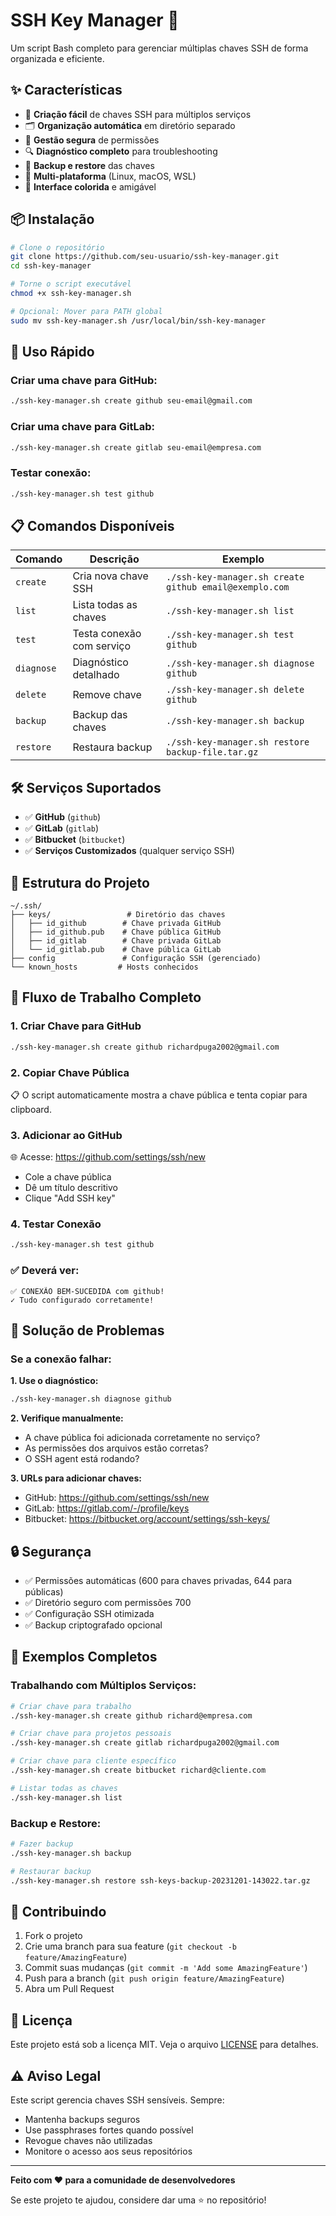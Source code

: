 # SSH Key Manager 🔑

Um script Bash completo para gerenciar múltiplas chaves SSH de forma organizada e eficiente.
## ✨ Características

- 🚀 **Criação fácil** de chaves SSH para múltiplos serviços
- 🗂️ **Organização automática** em diretório separado
- 🔐 **Gestão segura** de permissões
- 🔍 **Diagnóstico completo** para troubleshooting
- 💾 **Backup e restore** das chaves
- 🎯 **Multi-plataforma** (Linux, macOS, WSL)
- 🎨 **Interface colorida** e amigável

## 📦 Instalação

```bash
# Clone o repositório
git clone https://github.com/seu-usuario/ssh-key-manager.git
cd ssh-key-manager

# Torne o script executável
chmod +x ssh-key-manager.sh

# Opcional: Mover para PATH global
sudo mv ssh-key-manager.sh /usr/local/bin/ssh-key-manager
```

## 🚀 Uso Rápido

### Criar uma chave para GitHub:
```bash
./ssh-key-manager.sh create github seu-email@gmail.com
```

### Criar uma chave para GitLab:
```bash
./ssh-key-manager.sh create gitlab seu-email@empresa.com
```

### Testar conexão:
```bash
./ssh-key-manager.sh test github
```

## 📋 Comandos Disponíveis

| Comando | Descrição | Exemplo |
|---------|-----------|---------|
| `create` | Cria nova chave SSH | `./ssh-key-manager.sh create github email@exemplo.com` |
| `list` | Lista todas as chaves | `./ssh-key-manager.sh list` |
| `test` | Testa conexão com serviço | `./ssh-key-manager.sh test github` |
| `diagnose` | Diagnóstico detalhado | `./ssh-key-manager.sh diagnose github` |
| `delete` | Remove chave | `./ssh-key-manager.sh delete github` |
| `backup` | Backup das chaves | `./ssh-key-manager.sh backup` |
| `restore` | Restaura backup | `./ssh-key-manager.sh restore backup-file.tar.gz` |

## 🛠️ Serviços Suportados

- ✅ **GitHub** (`github`)
- ✅ **GitLab** (`gitlab`) 
- ✅ **Bitbucket** (`bitbucket`)
- ✅ **Serviços Customizados** (qualquer serviço SSH)

## 📁 Estrutura do Projeto

```
~/.ssh/
├── keys/                 # Diretório das chaves
│   ├── id_github        # Chave privada GitHub
│   ├── id_github.pub    # Chave pública GitHub
│   ├── id_gitlab        # Chave privada GitLab
│   └── id_gitlab.pub    # Chave pública GitLab
├── config               # Configuração SSH (gerenciado)
└── known_hosts         # Hosts conhecidos
```

## 🔧 Fluxo de Trabalho Completo

### 1. Criar Chave para GitHub
```bash
./ssh-key-manager.sh create github richardpuga2002@gmail.com
```

### 2. Copiar Chave Pública
📋 O script automaticamente mostra a chave pública e tenta copiar para clipboard.

### 3. Adicionar ao GitHub
🌐 Acesse: https://github.com/settings/ssh/new
- Cole a chave pública
- Dê um título descritivo
- Clique "Add SSH key"

### 4. Testar Conexão
```bash
./ssh-key-manager.sh test github
```

### ✅ Deverá ver:
```
✅ CONEXÃO BEM-SUCEDIDA com github!
✓ Tudo configurado corretamente!
```

## 🐛 Solução de Problemas

### Se a conexão falhar:

**1. Use o diagnóstico:**
```bash
./ssh-key-manager.sh diagnose github
```

**2. Verifique manualmente:**
- A chave pública foi adicionada corretamente no serviço?
- As permissões dos arquivos estão corretas?
- O SSH agent está rodando?

**3. URLs para adicionar chaves:**
- GitHub: https://github.com/settings/ssh/new
- GitLab: https://gitlab.com/-/profile/keys  
- Bitbucket: https://bitbucket.org/account/settings/ssh-keys/

## 🔒 Segurança

- ✅ Permissões automáticas (600 para chaves privadas, 644 para públicas)
- ✅ Diretório seguro com permissões 700
- ✅ Configuração SSH otimizada
- ✅ Backup criptografado opcional

## 📝 Exemplos Completos

### Trabalhando com Múltiplos Serviços:
```bash
# Criar chave para trabalho
./ssh-key-manager.sh create github richard@empresa.com

# Criar chave para projetos pessoais  
./ssh-key-manager.sh create gitlab richardpuga2002@gmail.com

# Criar chave para cliente específico
./ssh-key-manager.sh create bitbucket richard@cliente.com

# Listar todas as chaves
./ssh-key-manager.sh list
```

### Backup e Restore:
```bash
# Fazer backup
./ssh-key-manager.sh backup

# Restaurar backup
./ssh-key-manager.sh restore ssh-keys-backup-20231201-143022.tar.gz
```

## 🤝 Contribuindo

1. Fork o projeto
2. Crie uma branch para sua feature (`git checkout -b feature/AmazingFeature`)
3. Commit suas mudanças (`git commit -m 'Add some AmazingFeature'`)
4. Push para a branch (`git push origin feature/AmazingFeature`)
5. Abra um Pull Request

## 📄 Licença

Este projeto está sob a licença MIT. Veja o arquivo [LICENSE](LICENSE) para detalhes.

## ⚠️ Aviso Legal

Este script gerencia chaves SSH sensíveis. Sempre:
- Mantenha backups seguros
- Use passphrases fortes quando possível
- Revogue chaves não utilizadas
- Monitore o acesso aos seus repositórios

---

**Feito com ❤️ para a comunidade de desenvolvedores**

Se este projeto te ajudou, considere dar uma ⭐ no repositório!